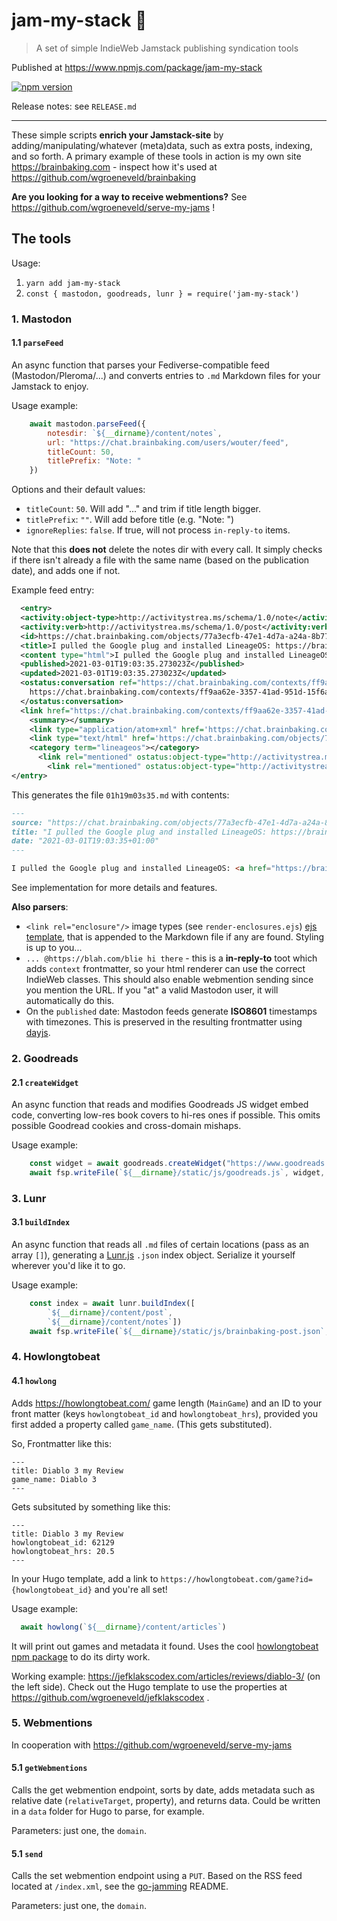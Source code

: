 # jam-my-stack 🥞

> A set of simple IndieWeb Jamstack publishing syndication tools

Published at https://www.npmjs.com/package/jam-my-stack

[![npm version](https://badge.fury.io/js/jam-my-stack.svg)](https://badge.fury.io/js/jam-my-stack)

Release notes: see `RELEASE.md`

---

These simple scripts **enrich your Jamstack-site** by adding/manipulating/whatever (meta)data, such as extra posts, indexing, and so forth. A primary example of these tools in action is my own site https://brainbaking.com - inspect how it's used at https://github.com/wgroeneveld/brainbaking 

**Are you looking for a way to receive webmentions?** See https://github.com/wgroeneveld/serve-my-jams !

## The tools

Usage: 

1. `yarn add jam-my-stack`
2. `const { mastodon, goodreads, lunr } = require('jam-my-stack')`

### 1. Mastodon

#### 1.1 `parseFeed`

An async function that parses your Fediverse-compatible feed (Mastodon/Pleroma/...) and converts entries to `.md` Markdown files for your Jamstack to enjoy. 

Usage example:

```js
    await mastodon.parseFeed({
        notesdir: `${__dirname}/content/notes`,
        url: "https://chat.brainbaking.com/users/wouter/feed",
        titleCount: 50,
        titlePrefix: "Note: "
    })
```

Options and their default values: 

- `titleCount`: `50`. Will add "..." and trim if title length bigger.
- `titlePrefix`: `""`. Will add before title (e.g. "Note: ")
- `ignoreReplies`: `false`. If true, will not process `in-reply-to` items.

Note that this **does not** delete the notes dir with every call. It simply checks if there isn't already a file with the same name (based on the publication date), and adds one if not. 

Example feed entry:

```xml
  <entry>
  <activity:object-type>http://activitystrea.ms/schema/1.0/note</activity:object-type>
  <activity:verb>http://activitystrea.ms/schema/1.0/post</activity:verb>
  <id>https://chat.brainbaking.com/objects/77a3ecfb-47e1-4d7a-a24a-8b779d80a8ac</id>
  <title>I pulled the Google plug and installed LineageOS: https://brainbaking.com/post/2021/03/getting-ri...</title>
  <content type="html">I pulled the Google plug and installed LineageOS: &lt;a href=&quot;https://brainbaking.com/post/2021/03/getting-rid-of-tracking-using-lineageos/&quot; rel=&quot;ugc&quot;&gt;https://brainbaking.com/post/2021/03/getting-rid-of-tracking-using-lineageos/&lt;/a&gt; Very impressed so far! Also rely on my own CalDAV server to replace GCalendar. Any others here running &lt;a class=&quot;hashtag&quot; data-tag=&quot;lineageos&quot; href=&quot;https://chat.brainbaking.com/tag/lineageos&quot; rel=&quot;tag ugc&quot;&gt;#lineageos&lt;/a&gt; for privacy reasons?</content>
  <published>2021-03-01T19:03:35.273023Z</published>
  <updated>2021-03-01T19:03:35.273023Z</updated>
  <ostatus:conversation ref="https://chat.brainbaking.com/contexts/ff9aa62e-3357-41ad-951d-15f6ad506424">
    https://chat.brainbaking.com/contexts/ff9aa62e-3357-41ad-951d-15f6ad506424
  </ostatus:conversation>
  <link href="https://chat.brainbaking.com/contexts/ff9aa62e-3357-41ad-951d-15f6ad506424" rel="ostatus:conversation"/>
    <summary></summary>
    <link type="application/atom+xml" href='https://chat.brainbaking.com/objects/77a3ecfb-47e1-4d7a-a24a-8b779d80a8ac' rel="self"/>
    <link type="text/html" href='https://chat.brainbaking.com/objects/77a3ecfb-47e1-4d7a-a24a-8b779d80a8ac' rel="alternate"/>
    <category term="lineageos"></category>
      <link rel="mentioned" ostatus:object-type="http://activitystrea.ms/schema/1.0/collection" href="http://activityschema.org/collection/public"/>
        <link rel="mentioned" ostatus:object-type="http://activitystrea.ms/schema/1.0/person" href="https://chat.brainbaking.com/users/wouter"/>
</entry>
```

This generates the file `01h19m03s35.md` with contents:

```md
---
source: "https://chat.brainbaking.com/objects/77a3ecfb-47e1-4d7a-a24a-8b779d80a8ac"
title: "I pulled the Google plug and installed LineageOS: https://brainbaking.com/post/2021/03/getting-ri..."
date: "2021-03-01T19:03:35+01:00"
---

I pulled the Google plug and installed LineageOS: <a href="https://brainbaking.com/post/2021/03/getting-rid-of-tracking-using-lineageos/" rel="ugc">https://brainbaking.com/post/2021/03/getting-rid-of-tracking-using-lineageos/</a> Very impressed so far! Also rely on my own CalDAV server to replace GCalendar. Any others here running <a class="hashtag" data-tag="lineageos" href="https://chat.brainbaking.com/tag/lineageos" rel="tag ugc">#lineageos</a> for privacy reasons?
```

See implementation for more details and features. 

**Also parsers**:

- `<link rel="enclosure"/>` image types (see `render-enclosures.ejs`) [ejs template](https://ejs.co/), that is appended to the Markdown file if any are found. Styling is up to you...
- `... @https://blah.com/blie hi there` - this is a **in-reply-to** toot which adds `context` frontmatter, so your html renderer can use the correct IndieWeb classes. This should also enable webmention sending since you mention the URL. If you "at" a valid Mastodon user, it will automatically do this. 
- On the `published` date: Mastodon feeds generate **ISO8601** timestamps with timezones. This is preserved in the resulting frontmatter using [dayjs](https://day.js.org/docs/en/display/format).

### 2. Goodreads

#### 2.1 `createWidget`

An async function that reads and modifies Goodreads JS widget embed code, converting low-res book covers to hi-res ones if possible. This omits possible Goodread cookies and cross-domain mishaps. 

Usage example:

```js
    const widget = await goodreads.createWidget("https://www.goodreads.com/review/grid_widget/5451893.Wouter's%20bookshelf:%20read?cover_size=medium&hide_link=&hide_title=&num_books=12&order=d&shelf=read&sort=date_added&widget_id=1496758344")
    await fsp.writeFile(`${__dirname}/static/js/goodreads.js`, widget, 'utf-8')
```

### 3. Lunr

#### 3.1 `buildIndex`

An async function that reads all `.md` files of certain locations (pass as an array `[]`), generating a [Lunr.js](https://lunrjs.com/) `.json` index object. Serialize it yourself wherever you'd like it to go.

Usage example:

```js
    const index = await lunr.buildIndex([
        `${__dirname}/content/post`,
        `${__dirname}/content/notes`])
    await fsp.writeFile(`${__dirname}/static/js/brainbaking-post.json`, JSON.stringify(index), 'utf-8')
```

### 4. Howlongtobeat

#### 4.1 `howlong`

Adds https://howlongtobeat.com/ game length (`MainGame`) and an ID to your front matter (keys `howlongtobeat_id` and `howlongtobeat_hrs`), provided you first added a property called `game_name`. (This gets substituted).

So, Frontmatter like this:

```
---
title: Diablo 3 my Review
game_name: Diablo 3
---
```

Gets subsituted by something like this:

```
---
title: Diablo 3 my Review
howlongtobeat_id: 62129
howlongtobeat_hrs: 20.5
---
```

In your Hugo template, add a link to `https://howlongtobeat.com/game?id={howlongtobeat_id}` and you're all set!

Usage example:

```js
  await howlong(`${__dirname}/content/articles`)
```

It will print out games and metadata it found. Uses the cool [howlongtobeat npm package](https://www.npmjs.com/package/howlongtobeat) to do its dirty work. 

Working example: https://jefklakscodex.com/articles/reviews/diablo-3/ (on the left side). Check out the Hugo template to use the properties at https://github.com/wgroeneveld/jefklakscodex .

### 5. Webmentions

In cooperation with https://github.com/wgroeneveld/serve-my-jams

#### 5.1 `getWebmentions`

Calls the get webmention endpoint, sorts by date, adds metadata such as relative date (`relativeTarget`, property), and returns data. Could be written in a `data` folder for Hugo to parse, for example. 

Parameters: just one, the `domain`.

#### 5.1 `send`

Calls the set webmention endpoint using a `PUT`. Based on the RSS feed located at `/index.xml`, see the [go-jamming](github.com/wgroeneveld/go-jamming) README. 

Parameters: just one, the `domain`.

